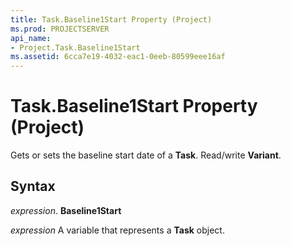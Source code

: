 ```yaml
---
title: Task.Baseline1Start Property (Project)
ms.prod: PROJECTSERVER
api_name:
- Project.Task.Baseline1Start
ms.assetid: 6cca7e19-4032-eac1-0eeb-80599eee16af
---
```



# Task.Baseline1Start Property (Project)

Gets or sets the baseline start date of a  **Task**. Read/write **Variant**.


## Syntax

 _expression_. **Baseline1Start**

 _expression_ A variable that represents a **Task** object.


